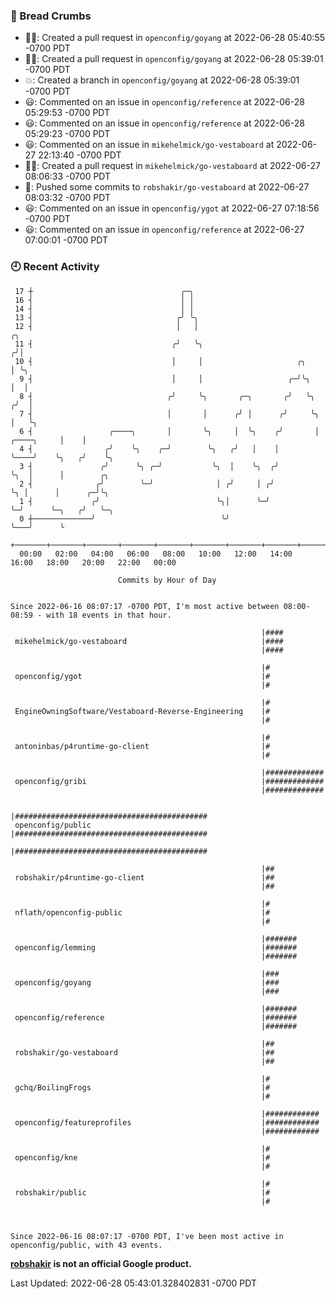 ### 🍞 Bread Crumbs

 * ✍🏼: Created a pull request in `openconfig/goyang` at 2022-06-28 05:40:55 -0700 PDT
 * ✍🏼: Created a pull request in `openconfig/goyang` at 2022-06-28 05:39:01 -0700 PDT
 * 💥: Created a branch in `openconfig/goyang` at 2022-06-28 05:39:01 -0700 PDT
 * 😃: Commented on an issue in `openconfig/reference` at 2022-06-28 05:29:53 -0700 PDT
 * 😃: Commented on an issue in `openconfig/reference` at 2022-06-28 05:29:23 -0700 PDT
 * 😃: Commented on an issue in `mikehelmick/go-vestaboard` at 2022-06-27 22:13:40 -0700 PDT
 * ✍🏼: Created a pull request in `mikehelmick/go-vestaboard` at 2022-06-27 08:06:33 -0700 PDT
 * 🚢: Pushed some commits to `robshakir/go-vestaboard` at 2022-06-27 08:03:32 -0700 PDT
 * 😃: Commented on an issue in `openconfig/ygot` at 2022-06-27 07:18:56 -0700 PDT
 * 😃: Commented on an issue in `openconfig/reference` at 2022-06-27 07:00:01 -0700 PDT

### 🕘 Recent Activity
```
 17 ┼                                 ╭─╮
 16 ┤                                 │ │
 14 ┤                                 │ │
 13 ┤                                ╭╯ ╰╮
 12 ┤                                │   │                                            ╭╮
 11 ┤                               ╭╯   ╰╮                                          ╭╯│
 10 ┤                               │     │                     ╭╮                   │ ╰╮
  9 ┤                               │     │                   ╭─╯╰╮                  │  │
  8 ┤                              ╭╯     ╰╮       ╭─╮       ╭╯   ╰╮                ╭╯  │
  7 ┤                              │       │      ╭╯ │      ╭╯     ╰╮               │   ╰╮
  6 ┤                 ╭────╮       │       ╰╮     │  ╰╮    ╭╯       │    ╭────╮     │    │
  4 ┤                ╭╯    ╰╮    ╭─╯        ╰╮   ╭╯   │    │        ╰────╯    ╰╮   ╭╯    ╰╮
  3 ┤               ╭╯      ╰╮ ╭─╯           ╰╮  │    ╰╮  ╭╯                   ╰╮  │      │        ╭╮
  2 ┤              ╭╯        ╰─╯              │ ╭╯     │ ╭╯                     ╰╮ │      │      ╭─╯╰╮
  1 ┤             ╭╯                          ╰╮│      ╰─╯                       ╰─╯      ╰─╮   ╭╯   ╰─╮
  0 ┼─────────────╯                            ╰╯                                           ╰───╯      ╰
    +───────+───────+───────+───────+───────+───────+───────+───────+───────+───────+───────+───────+────
  00:00   02:00   04:00   06:00   08:00   10:00   12:00   14:00   16:00   18:00   20:00   22:00   00:00   

						Commits by Hour of Day


Since 2022-06-16 08:07:17 -0700 PDT, I'm most active between 08:00-08:59 - with 18 events in that hour.

```



```
                                                        |####
 mikehelmick/go-vestaboard                              |####
                                                        |####

                                                        |#
 openconfig/ygot                                        |#
                                                        |#

                                                        |#
 EngineOwningSoftware/Vestaboard-Reverse-Engineering    |#
                                                        |#

                                                        |#
 antoninbas/p4runtime-go-client                         |#
                                                        |#

                                                        |#############
 openconfig/gribi                                       |#############
                                                        |#############

                                                        |###########################################
 openconfig/public                                      |###########################################
                                                        |###########################################

                                                        |##
 robshakir/p4runtime-go-client                          |##
                                                        |##

                                                        |#
 nflath/openconfig-public                               |#
                                                        |#

                                                        |#######
 openconfig/lemming                                     |#######
                                                        |#######

                                                        |###
 openconfig/goyang                                      |###
                                                        |###

                                                        |#######
 openconfig/reference                                   |#######
                                                        |#######

                                                        |##
 robshakir/go-vestaboard                                |##
                                                        |##

                                                        |#
 gchq/BoilingFrogs                                      |#
                                                        |#

                                                        |############
 openconfig/featureprofiles                             |############
                                                        |############

                                                        |#
 openconfig/kne                                         |#
                                                        |#

                                                        |#
 robshakir/public                                       |#
                                                        |#



Since 2022-06-16 08:07:17 -0700 PDT, I've been most active in openconfig/public, with 43 events.

```
**[robshakir](mailto:robjs@google.com) is not an official Google product.**  


Last Updated: 2022-06-28 05:43:01.328402831 -0700 PDT
